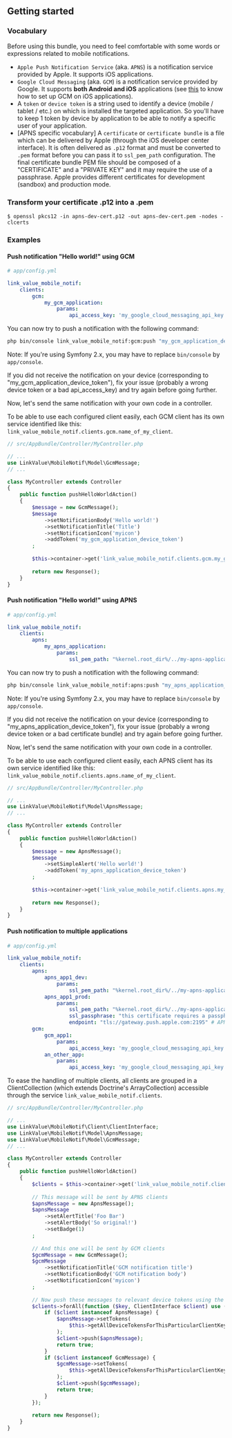 ## Getting started

### Vocabulary

Before using this bundle, you need to feel comfortable with some words or expressions related to mobile notifications.

  - `Apple Push Notification Service` (aka. `APNS`) is a notification service provided by Apple. It supports iOS applications.
  - `Google Cloud Messaging` (aka. `GCM`) is a notification service provided by Google. It supports **both Android and iOS** applications (see [this](https://developers.google.com/cloud-messaging/ios/client) to know how to set up GCM on iOS applications).
  - A `token` or `device token` is a string used to identify a device (mobile / tablet / etc.) on which is installed the targeted application. So you'll have to keep 1 token by device by application to be able to notify a specific user of your application.
  - [APNS specific vocabulary] A `certificate` or `certificate bundle` is a file which can be delivered by Apple (through the iOS developer center interface). It is often delivered as `.p12` format and must be converted to `.pem` format before you can pass it to `ssl_pem_path` configuration. The final certificate bundle PEM file should be composed of a "CERTIFICATE" and a "PRIVATE KEY" and it may require the use of a passphrase. Apple provides different certificates for development (sandbox) and production mode.

### Transform your certificate .p12 into a .pem
```
$ openssl pkcs12 -in apns-dev-cert.p12 -out apns-dev-cert.pem -nodes -clcerts
```

### Examples

#### Push notification "Hello world!" using GCM

```yaml
# app/config.yml

link_value_mobile_notif:
    clients:
        gcm:
            my_gcm_application:
                params:
                    api_access_key: 'my_google_cloud_messaging_api_key'
```

You can now try to push a notification with the following command:

```bash
php bin/console link_value_mobile_notif:gcm:push "my_gcm_application_device_token" "Hello world!"
```

Note: If you're using Symfony 2.x, you may have to replace `bin/console` by `app/console`.

If you did not receive the notification on your device (corresponding to "my_gcm_application_device_token"), fix your issue (probably a wrong device token or a bad api_access_key) and try again before going further.

Now, let's send the same notification with your own code in a controller.

To be able to use each configured client easily, each GCM client has its own service identified like this: `link_value_mobile_notif.clients.gcm.name_of_my_client`.

```php
// src/AppBundle/Controller/MyController.php

// ...
use LinkValue\MobileNotif\Model\GcmMessage;
// ...

class MyController extends Controller
{
    public function pushHelloWorldAction()
    {
        $message = new GcmMessage();
        $message
            ->setNotificationBody('Hello world!')
            ->setNotificationTitle('Title')
            ->setNotificationIcon('myicon')
            ->addToken('my_gcm_application_device_token')
        ;
        
        $this->container->get('link_value_mobile_notif.clients.gcm.my_gcm_application')->push($message);
        
        return new Response();
    }
}
```



#### Push notification "Hello world!" using APNS

```yaml
# app/config.yml

link_value_mobile_notif:
    clients:
        apns:
            my_apns_application:
                params:
                    ssl_pem_path: "%kernel.root_dir%/../my-apns-application_certificate-bundle_dev.pem"
```

You can now try to push a notification with the following command:

```bash
php bin/console link_value_mobile_notif:apns:push "my_apns_application_device_token" "Hello world!"
```

Note: If you're using Symfony 2.x, you may have to replace `bin/console` by `app/console`.

If you did not receive the notification on your device (corresponding to "my_apns_application_device_token"), fix your issue (probably a wrong device token or a bad certificate bundle) and try again before going further.

Now, let's send the same notification with your own code in a controller.

To be able to use each configured client easily, each APNS client has its own service identified like this: `link_value_mobile_notif.clients.apns.name_of_my_client`.

```php
// src/AppBundle/Controller/MyController.php

// ...
use LinkValue\MobileNotif\Model\ApnsMessage;
// ...

class MyController extends Controller
{
    public function pushHelloWorldAction()
    {
        $message = new ApnsMessage();
        $message
            ->setSimpleAlert('Hello world!')
            ->addToken('my_apns_application_device_token')
        ;
        
        $this->container->get('link_value_mobile_notif.clients.apns.my_apns_application')->push($message);
        
        return new Response();
    }
}
```



#### Push notification to multiple applications

```yaml
# app/config.yml

link_value_mobile_notif:
    clients:
        apns:
            apns_app1_dev:
                params:
                    ssl_pem_path: "%kernel.root_dir%/../my-apns-application_certificate-bundle_dev.pem"
            apns_app1_prod:
                params:
                    ssl_pem_path: "%kernel.root_dir%/../my-apns-application_certificate-bundle_prod.pem"
                    ssl_passphrase: "this certificate requires a passphrase!"
                    endpoint: "tls://gateway.push.apple.com:2195" # APNS production endpoint
        gcm:
            gcm_app1:
                params:
                    api_access_key: 'my_google_cloud_messaging_api_key'
            an_other_app:
                params:
                    api_access_key: 'my_google_cloud_messaging_api_key'
```

To ease the handling of multiple clients, all clients are grouped in a ClientCollection (which extends Doctrine's ArrayCollection) accessible through the service `link_value_mobile_notif.clients`.

```php
// src/AppBundle/Controller/MyController.php

// ...
use LinkValue\MobileNotif\Client\ClientInterface;
use LinkValue\MobileNotif\Model\ApnsMessage;
use LinkValue\MobileNotif\Model\GcmMessage;
// ...

class MyController extends Controller
{
    public function pushHelloWorldAction()
    {
        $clients = $this->container->get('link_value_mobile_notif.clients');
        
        // This message will be sent by APNS clients
        $apnsMessage = new ApnsMessage();
        $apnsMessage
            ->setAlertTitle('Foo Bar')
            ->setAlertBody('So original!')
            ->setBadge(1)
        ;
        
        // And this one will be sent by GCM clients
        $gcmMessage = new GcmMessage();
        $gcmMessage
            ->setNotificationTitle('GCM notification title')
            ->setNotificationBody('GCM notification body')
            ->setNotificationIcon('myicon')
        ;
        
        // Now push these messages to relevant device tokens using the appropriate client
        $clients->forAll(function ($key, ClientInterface $client) use ($apnsMessage, $gcmMessage) {
            if ($client instanceof ApnsMessage) {
                $apnsMessage->setTokens(
                    $this->getAllDeviceTokensForThisParticularClientKey($key)
                );
                $client->push($apnsMessage);
                return true;
            }
            if ($client instanceof GcmMessage) {
                $gcmMessage->setTokens(
                    $this->getAllDeviceTokensForThisParticularClientKey($key)
                );
                $client->push($gcmMessage);
                return true;
            }
        });
        
        return new Response();
    }
}
```

